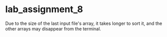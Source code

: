 # lab_assignment_8

Due to the size of the last input file's array, it takes longer to sort it, and the other arrays may disappear from the terminal.